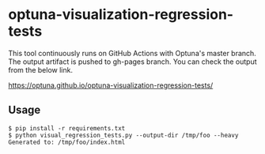 # optuna-visualization-regression-tests

This tool continuously runs on GitHub Actions with Optuna's master branch.
The output artifact is pushed to gh-pages branch.
You can check the output from the below link.

https://optuna.github.io/optuna-visualization-regression-tests/

## Usage

```
$ pip install -r requirements.txt
$ python visual_regression_tests.py --output-dir /tmp/foo --heavy
Generated to: /tmp/foo/index.html
```
